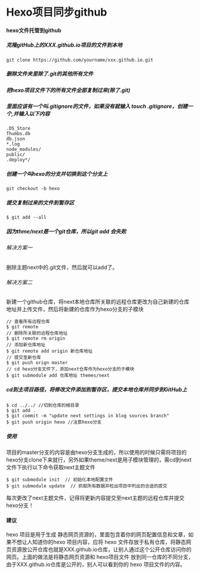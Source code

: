 # Hexo项目同步github

#### hexo文件托管到github

##### 克隆gitHub上的XXX.github.io项目的文件到本地 
```
git clone https://github.com/yourname/xxx.github.io.git
```
##### 删除文件夹里除了.git的其他所有文件 
##### 把hexo项目文件下的所有文件全部复制过来(除了.git)
##### 里面应该有一个叫.gitignore的文件，如果没有就输入 touch .gitignore，创建一个,并输入以下内容
```
.DS_Store 
Thumbs.db 
db.json 
*.log 
node_modules/ 
public/ 
.deploy*/ 
```
##### 创建一个叫hexo的分支并切换到这个分支上 
```
git checkout -b hexo 
```
##### 提交复制过来的文件到暂存区
```
$ git add --all
```
##### 因为thme/next是一个git仓库，所以git add 会失败
###### 解决方案一
删除主题next中的.git文件，然后就可以add了。

###### 解决方案二
新建一个github仓库，将next本地仓库所关联的远程仓库更改为自己新建的仓库地址并上传文件，然后将新建的仓库作为hexo分支的子模块
```
// 查看所有远程仓库
$ git remote  
// 删除所关联的远程仓库地址
$ git remote rm origin  
// 添加新仓库地址
$ git remote add origin 新仓库地址
// 提交至新仓库
$ git push orign master 
// cd hexo分支文件下，添加next仓库作为hexo分支的子模块
$ git submodule add 仓库地址 themes/next
```
##### cd到主项目路径，将修改文件添加到暂存区，提交本地仓库并同步到GitHub上
```
$ cd ../../ //切到仓库的根目录
$ git add .
$ git commit -m "update next settings in blog sources branch"
$ git push origin hexo //注意hexo分支
```

##### 使用
项目的master分支的内容是由hexo分支生成的，所以使用的时候只需将项目的hexo分支clone下来就行，另外如果theme/next是用子模块管理的，需cd到next文件下执行以下命令获取next主题文件
```
$ git submodule init  // 初始化本地配置文件
$ git submodule update  // 抓取所有数据并检出项目中列出的合适的提交
```
每次更改了next主题文件，记得将更新内容提交至next主题的远程仓库并提交hexo分支！

#### 建议
hexo 项目是用于生成 静态网页资源的，里面包含着你的网页配置信息和文章，如果不想让人知道你的hexo 项目内容，应将 hexo 文件存放于私有仓库，将静态网页资源放公开仓库也就是XXX.github.io仓库，让别人通过这个公开仓库访问你的网页。上面的做法是将静态网页资源和 hexo项目文件 放到同一仓库的不同分支，由于XXX.github.io仓库是公开的，别人可以看到你的 hexo 项目文件的内容。
